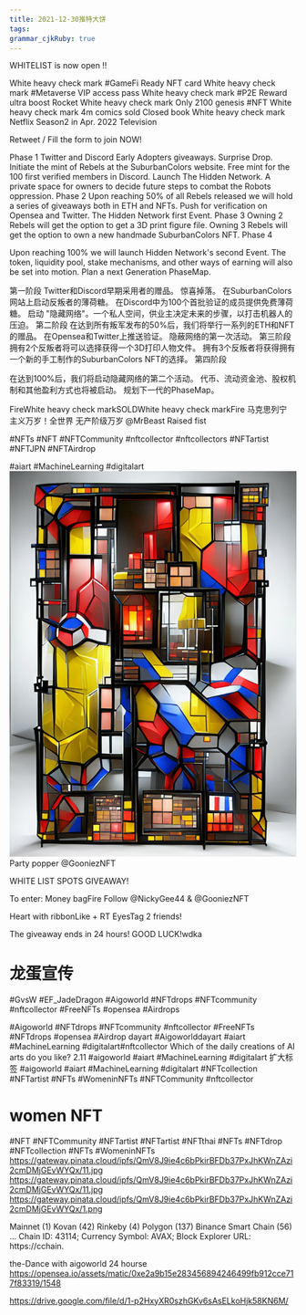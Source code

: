```yaml
---
title: 2021-12-30推特大饼
tags: 
grammar_cjkRuby: true
---
```

WHITELIST is now open !! 

White heavy check mark #GameFi Ready NFT card
White heavy check mark #Metaverse VIP access pass
White heavy check mark #P2E Reward ultra boost Rocket
White heavy check mark Only 2100 genesis #NFT 
White heavy check mark 4m comics sold Closed book
White heavy check mark Netflix Season2 in Apr. 2022 Television 

Retweet / Fill the form to join NOW! 

Phase 1
Twitter and Discord Early Adopters giveaways.
Surprise Drop.
Initiate the mint of Rebels at the SuburbanColors website.
Free mint for the 100 first verified members in Discord.
Launch The Hidden Network. A private space for owners to decide future steps to combat the Robots oppression.
Phase 2
Upon reaching 50% of all Rebels released we will hold a series of giveaways both in ETH and NFTs.
Push for verification on Opensea and Twitter.
The Hidden Network first Event.
Phase 3
Owning 2 Rebels will get the option to get a 3D print figure file.
Owning 3 Rebels will get the option to own a new handmade SuburbanColors NFT.
Phase 4

Upon reaching 100% we will launch Hidden Network's second Event.
The token, liquidity pool, stake mechanisms, and other ways of earning will also be set into motion.
Plan a next Generation PhaseMap.

第一阶段
Twitter和Discord早期采用者的赠品。
惊喜掉落。
在SuburbanColors网站上启动反叛者的薄荷糖。
在Discord中为100个首批验证的成员提供免费薄荷糖。
启动 "隐藏网络"。一个私人空间，供业主决定未来的步骤，以打击机器人的压迫。
第二阶段
在达到所有叛军发布的50%后，我们将举行一系列的ETH和NFT的赠品。
在Opensea和Twitter上推送验证。
隐蔽网络的第一次活动。
第三阶段
拥有2个反叛者将可以选择获得一个3D打印人物文件。
拥有3个反叛者将获得拥有一个新的手工制作的SuburbanColors NFT的选择。
第四阶段

在达到100%后，我们将启动隐藏网络的第二个活动。
代币、流动资金池、股权机制和其他盈利方式也将被启动。
规划下一代的PhaseMap。

FireWhite heavy check markSOLDWhite heavy check markFire
马克思列宁 主义万岁！全世界 无产阶级万岁
@MrBeast
 Raised fist

#NFTs #NFT #NFTCommunity #nftcollector #nftcollectors #NFTartist #NFTJPN #NFTAirdrop

#aiart #MachineLearning #digitalart
![enter description here](./images/1642675595632.png)
Party popper
@GooniezNFT

 WHITE LIST SPOTS GIVEAWAY!

To enter:
Money bagFire Follow
@NickyGee44
 & 
@GooniezNFT

 Heart with ribbonLike + RT
EyesTag 2 friends!

The giveaway ends in 24 hours! GOOD LUCK!wdka

# 龙蛋宣传
#GvsW #EF_JadeDragon #Aigoworld #NFTdrops #NFTcommunity  #nftcollector #FreeNFTs #opensea #Airdrops

 #Aigoworld #NFTdrops #NFTcommunity  #nftcollector #FreeNFTs #NFTdrops #opensea #Airdrop 
 dayart
  #Aigoworlddayart #aiart #MachineLearning #digitalart#nftcollector 
  Which of the daily  creations of AI arts do you like? 2.11 #aigoworld #aiart #MachineLearning #digitalart
  扩大标签
  #aigoworld #aiart #MachineLearning #digitalart #NFTcollection #NFTartist #NFTs #WomeninNFTs #NFTCommunity #nftcollector
# women NFT
  #NFT #NFTCommunity #NFTartist #NFTartist #NFTthai #NFTs #NFTdrop #NFTcollection #NFTs #WomeninNFTs
  https://gateway.pinata.cloud/ipfs/QmV8J9ie4c6bPkirBFDb37PxJhKWnZAzi2cmDMjGEvWYQx/11.jpg
  https://gateway.pinata.cloud/ipfs/QmV8J9ie4c6bPkirBFDb37PxJhKWnZAzi2cmDMjGEvWYQx/11.jpg
  https://gateway.pinata.cloud/ipfs/QmV8J9ie4c6bPkirBFDb37PxJhKWnZAzi2cmDMjGEvWYQx/1.png
  
  
  Mainnet (1) Kovan (42) Rinkeby (4) Polygon (137) Binance Smart Chain (56) ... Chain ID: 43114; Currency Symbol: AVAX; Block Explorer URL: https://cchain.
  
  the-Dance with aigoworld 24 hourse https://opensea.io/assets/matic/0xe2a9b15e283456894246499fb912cce717f83319/1548
  
  https://drive.google.com/file/d/1-p2HxyXR0szhGKv6sAsELkoHjk58KN6M/